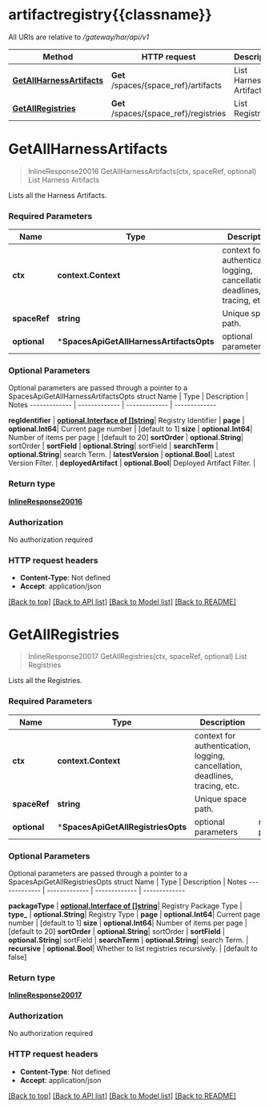 # artifactregistry{{classname}}

All URIs are relative to */gateway/har/api/v1*

Method | HTTP request | Description
------------- | ------------- | -------------
[**GetAllHarnessArtifacts**](SpacesApi.md#GetAllHarnessArtifacts) | **Get** /spaces/{space_ref}/artifacts | List Harness Artifacts
[**GetAllRegistries**](SpacesApi.md#GetAllRegistries) | **Get** /spaces/{space_ref}/registries | List Registries

# **GetAllHarnessArtifacts**
> InlineResponse20016 GetAllHarnessArtifacts(ctx, spaceRef, optional)
List Harness Artifacts

Lists all the Harness Artifacts.

### Required Parameters

Name | Type | Description  | Notes
------------- | ------------- | ------------- | -------------
 **ctx** | **context.Context** | context for authentication, logging, cancellation, deadlines, tracing, etc.
  **spaceRef** | **string**| Unique space path. | 
 **optional** | ***SpacesApiGetAllHarnessArtifactsOpts** | optional parameters | nil if no parameters

### Optional Parameters
Optional parameters are passed through a pointer to a SpacesApiGetAllHarnessArtifactsOpts struct
Name | Type | Description  | Notes
------------- | ------------- | ------------- | -------------

 **regIdentifier** | [**optional.Interface of []string**](string.md)| Registry Identifier | 
 **page** | **optional.Int64**| Current page number | [default to 1]
 **size** | **optional.Int64**| Number of items per page | [default to 20]
 **sortOrder** | **optional.String**| sortOrder | 
 **sortField** | **optional.String**| sortField | 
 **searchTerm** | **optional.String**| search Term. | 
 **latestVersion** | **optional.Bool**| Latest Version Filter. | 
 **deployedArtifact** | **optional.Bool**| Deployed Artifact Filter. | 

### Return type

[**InlineResponse20016**](inline_response_200_16.md)

### Authorization

No authorization required

### HTTP request headers

 - **Content-Type**: Not defined
 - **Accept**: application/json

[[Back to top]](#) [[Back to API list]](../README.md#documentation-for-api-endpoints) [[Back to Model list]](../README.md#documentation-for-models) [[Back to README]](../README.md)

# **GetAllRegistries**
> InlineResponse20017 GetAllRegistries(ctx, spaceRef, optional)
List Registries

Lists all the Registries.

### Required Parameters

Name | Type | Description  | Notes
------------- | ------------- | ------------- | -------------
 **ctx** | **context.Context** | context for authentication, logging, cancellation, deadlines, tracing, etc.
  **spaceRef** | **string**| Unique space path. | 
 **optional** | ***SpacesApiGetAllRegistriesOpts** | optional parameters | nil if no parameters

### Optional Parameters
Optional parameters are passed through a pointer to a SpacesApiGetAllRegistriesOpts struct
Name | Type | Description  | Notes
------------- | ------------- | ------------- | -------------

 **packageType** | [**optional.Interface of []string**](string.md)| Registry Package Type | 
 **type_** | **optional.String**| Registry Type | 
 **page** | **optional.Int64**| Current page number | [default to 1]
 **size** | **optional.Int64**| Number of items per page | [default to 20]
 **sortOrder** | **optional.String**| sortOrder | 
 **sortField** | **optional.String**| sortField | 
 **searchTerm** | **optional.String**| search Term. | 
 **recursive** | **optional.Bool**| Whether to list registries recursively. | [default to false]

### Return type

[**InlineResponse20017**](inline_response_200_17.md)

### Authorization

No authorization required

### HTTP request headers

 - **Content-Type**: Not defined
 - **Accept**: application/json

[[Back to top]](#) [[Back to API list]](../README.md#documentation-for-api-endpoints) [[Back to Model list]](../README.md#documentation-for-models) [[Back to README]](../README.md)

